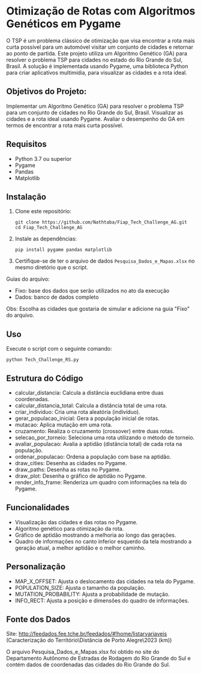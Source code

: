 # Otimização de Rotas com Algoritmos Genéticos em Pygame

O TSP é um problema clássico de otimização que visa encontrar a rota mais curta possível para um automóvel visitar um conjunto de cidades e retornar ao ponto de partida. Este projeto utiliza um Algoritmo Genético (GA) para resolver o problema TSP para cidades no estado do Rio Grande do Sul, Brasil. A solução é implementada usando Pygame, uma biblioteca Python para criar aplicativos multimídia, para visualizar as cidades e a rota ideal.

## Objetivos do Projeto:

Implementar um Algoritmo Genético (GA) para resolver o problema TSP para um conjunto de cidades no Rio Grande do Sul, Brasil.
Visualizar as cidades e a rota ideal usando Pygame.
Avaliar o desempenho do GA em termos de encontrar a rota mais curta possível.

## Requisitos

- Python 3.7 ou superior
- Pygame
- Pandas
- Matplotlib

## Instalação

1. Clone este repositório:
    ```
    git clone https://github.com/Nathtaba/Fiap_Tech_Challenge_AG.git
    cd Fiap_Tech_Challenge_AG
    ```

2. Instale as dependências:
    ```
    pip install pygame pandas matplotlib
    ```

3. Certifique-se de ter o arquivo de dados `Pesquisa_Dados_e_Mapas.xlsx` no mesmo diretório que o script.

Guias do arquivo:
- Fixo: base dos dados que serão utilizados no ato da execução
- Dados: banco de dados completo
  
Obs: Escolha as cidades que gostaria de simular e adicione na guia "Fixo" do arquivo.

## Uso

Execute o script com o seguinte comando:
```
python Tech_Challenge_RS.py
```

## Estrutura do Código

- calcular_distancia: Calcula a distância euclidiana entre duas coordenadas.
- calcular_distancia_total: Calcula a distância total de uma rota.
- criar_individuo: Cria uma rota aleatória (indivíduo).
- gerar_populacao_inicial: Gera a população inicial de rotas.
- mutacao: Aplica mutação em uma rota.
- cruzamento: Realiza o cruzamento (crossover) entre duas rotas.
- selecao_por_torneio: Seleciona uma rota utilizando o método de torneio.
- avaliar_populacao: Avalia a aptidão (distância total) de cada rota na população.
- ordenar_populacao: Ordena a população com base na aptidão.
- draw_cities: Desenha as cidades no Pygame.
- draw_paths: Desenha as rotas no Pygame.
- draw_plot: Desenha o gráfico de aptidão no Pygame.
- render_info_frame: Renderiza um quadro com informações na tela do Pygame.

## Funcionalidades

- Visualização das cidades e das rotas no Pygame.
- Algoritmo genético para otimização da rota.
- Gráfico de aptidão mostrando a melhoria ao longo das gerações.
- Quadro de informações no canto inferior esquerdo da tela mostrando a geração atual, a melhor aptidão e o melhor caminho.

## Personalização

- MAP_X_OFFSET: Ajusta o deslocamento das cidades na tela do Pygame.
- POPULATION_SIZE: Ajusta o tamanho da população.
- MUTATION_PROBABILITY: Ajusta a probabilidade de mutação.
- INFO_RECT: Ajusta a posição e dimensões do quadro de informações.

## Fonte dos Dados
Site: http://feedados.fee.tche.br/feedados/#!home/listarvariaveis (Caracterização do Território\Distância de Porto Alegre\2023 (km))

O arquivo Pesquisa_Dados_e_Mapas.xlsx foi obtido no site do Departamento Autônomo de Estradas de Rodagem do Rio Grande do Sul e contém dados de coordenadas das cidades do Rio Grande do Sul.

